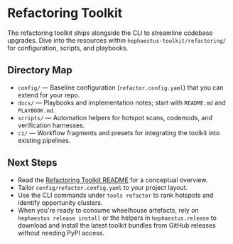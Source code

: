 # Refactoring Toolkit

The refactoring toolkit ships alongside the CLI to streamline codebase upgrades. Dive into the
resources within `hephaestus-toolkit/refactoring/` for configuration, scripts, and playbooks.

## Directory Map

- `config/` — Baseline configuration (`refactor.config.yaml`) that you can extend for your repo.
- `docs/` — Playbooks and implementation notes; start with `README.md` and `PLAYBOOK.md`.
- `scripts/` — Automation helpers for hotspot scans, codemods, and verification harnesses.
- `ci/` — Workflow fragments and presets for integrating the toolkit into existing pipelines.

## Next Steps

- Read the [Refactoring Toolkit README](https://github.com/IAmJonoBo/Hephaestus/tree/main/hephaestus-toolkit/refactoring/docs/README.md)
  for a conceptual overview.
- Tailor `config/refactor.config.yaml` to your project layout.
- Use the CLI commands under `tools refactor` to rank hotspots and identify opportunity clusters.
- When you're ready to consume wheelhouse artefacts, rely on `hephaestus release install` or the
  helpers in `hephaestus.release` to download and install the latest toolkit bundles from GitHub
  releases without needing PyPI access.
